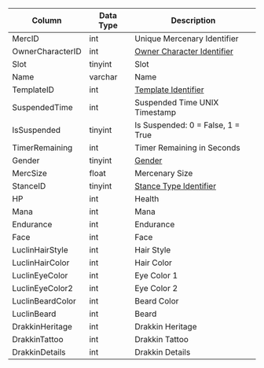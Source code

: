 | Column           | Data Type | Description                                                                             |
| ---------------- | --------- | --------------------------------------------------------------------------------------- |
| MercID           | int       | Unique Mercenary Identifier                                                             |
| OwnerCharacterID | int       | [Owner Character Identifier](character_data.md)                                         |
| Slot             | tinyint   | Slot                                                                                    |
| Name             | varchar   | Name                                                                                    |
| TemplateID       | int       | [Template Identifier](merc_templates.md)                                                |
| SuspendedTime    | int       | Suspended Time UNIX Timestamp                                                           |
| IsSuspended      | tinyint   | Is Suspended: 0 = False, 1 = True                                                       |
| TimerRemaining   | int       | Timer Remaining in Seconds                                                              |
| Gender           | tinyint   | [Gender](https://eqemu.gitbook.io/server/categories/reference-lists/genders)            |
| MercSize         | float     | Mercenary Size                                                                          |
| StanceID         | tinyint   | [Stance Type Identifier](https://eqemu.gitbook.io/server/categories/types/stance-types) |
| HP               | int       | Health                                                                                  |
| Mana             | int       | Mana                                                                                    |
| Endurance        | int       | Endurance                                                                               |
| Face             | int       | Face                                                                                    |
| LuclinHairStyle  | int       | Hair Style                                                                              |
| LuclinHairColor  | int       | Hair Color                                                                              |
| LuclinEyeColor   | int       | Eye Color 1                                                                             |
| LuclinEyeColor2  | int       | Eye Color 2                                                                             |
| LuclinBeardColor | int       | Beard Color                                                                             |
| LuclinBeard      | int       | Beard                                                                                   |
| DrakkinHeritage  | int       | Drakkin Heritage                                                                        |
| DrakkinTattoo    | int       | Drakkin Tattoo                                                                          |
| DrakkinDetails   | int       | Drakkin Details                                                                         |